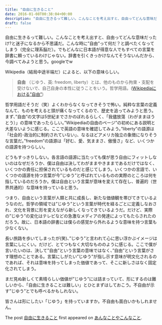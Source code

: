 ```yaml
---
title: "自由に生きること"
date: 2016-01-08T00:38:04+00:00
description: "自由に生きるって難しい。こんなことを考え出すと、自由ってどんな意味だったけ?と迷子になるから不思議だ。こんな時に”自由”って何だ？と調べたくなってしまう（完全に理系脳だ）。でもどんなに日本語が得意な人でもすべての言葉を辞 ..."
draft: false
---
```


自由に生きるって難しい。こんなことを考え出すと、自由ってどんな意味だったけ?と迷子になるから不思議だ。こんな時に”自由”って何だ？と調べたくなってしまう（完全に理系脳だ）。でもどんなに日本語が得意な人でもすべての言葉を辞書に頼っているわけじゃない。辞書を引くきっかけなんてそうないんだから、今調べてみようと思う。googleでw

Wikipedia（結局中途半端だ）によると、以下の意味らしい。

> **自由** （じゆう、英: freedom, liberty）とは、他のものから拘束・支配を受けないで、自己自身の本性に従うことをいう。哲学用語。([Wikipediaにおける”自由”](https://ja.wikipedia.org/wiki/%E8%87%AA%E7%94%B1))

哲学用語だそうだ（笑）よくわからなくなってきそうで怖い。純粋な言葉の定義なんて、ものを考えると頭が痛くなってくるので、歴史を追ってみようと思う。まず、”自由”の文字は5世紀までさかのぼれるらしく、「我儘放蕩（わがままほうとう）」の意味であったらしい。”Wikipediaの自由のページ”の初めにある説明と大差ないように感じる。ここで英語の意味を確認してみよう。”liberty”の語源は「社会的･政治的に制約されていない」、なるほどアメリカ独立の象徴になりそうな言葉だ。”freedom”の語源は「好む、愛、気ままさ、傲慢さ」など、いくつかの語源を持つらしい。

どうもすっきりしない。各言語の語源に当たっても僕が思う自由にフィットしないのはなぜだろうか、僕は自由は決してわがままやきままであるだけではなく、いくつかの責任に担保されているものだと感じてしまう。いくつかの言語で、いくつかの語源を持つ言葉が今”じゆう”と呼ばれているものの実際のところは何を指しているのだろうか。僕は自由という言葉が意味を変えて存在し、普遍的（世界共通的）な意味を持っていると思う。

つまり、自由という言葉が人類と共に成長し、新たな価値観を帯びてきているようなのだ。哲学の領域では”じゆう”という言葉が時代を経るごとに定義しなおされ、文化を背景に形を変えながら新しくなってきているようだ。だけど、実際の”じゆう”の変化はテレビなどの急激なメディアの発達によってもたらされたのだろう。故に、日本語の辞書には僕らの感覚から外れるような意味を持つ言葉も少なくない。

長い旅路を歩いてしまったが(笑)、”じゆう”と言われて心に思い浮かぶイメージは言葉にしにくい。だけど、とてつもなく大切なもののように感じる。ここで僕が言いたいのは、決して”自由”という言葉の意味ではなく、”自由”という言葉がさす理想のことである。言葉にしがたい”じゆう”が指し示す意味が明文化されるのであれば、それは意味を持ってしまった価値であって、そこに新しさはなく固定化されてしまう。

まだ見ぬ新しくて素晴らしい価値が”じゆう”には詰まっていて、形にするのは難しいから、「自由に生きることは難しい」とひとまずはしておこう。不自由が示す”じゆう”とでも呼べるかもしれない。

皆さんは形にしたい「じゆう」を持っていますか。不自由も面白いかもしれません。

The post [自由に生きること](https://blog.cfw4.tokyo/wordpress/264/) first appeared on [あんなことやこんなこと](https://blog.cfw4.tokyo).